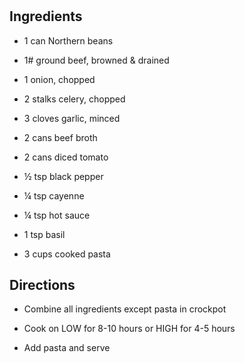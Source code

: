 # 

## Ingredients

- 1 can Northern beans

- 1# ground beef, browned & drained

- 1 onion, chopped

- 2 stalks celery, chopped

- 3 cloves garlic, minced

- 2 cans beef broth

- 2 cans diced tomato

- ½ tsp black pepper

- ¼ tsp cayenne

- ¼ tsp hot sauce

- 1 tsp basil

- 3 cups cooked pasta

## Directions

- Combine all ingredients except pasta in crockpot

- Cook on LOW for 8-10 hours or HIGH for 4-5 hours

- Add pasta and serve
